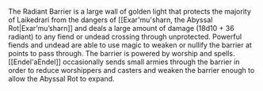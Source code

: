 The Radiant Barrier is a large wall of golden light that protects the majority of Laikedrari from the dangers of [[Exar'mu'sharn, the Abyssal Rot|Exar’mu’sharn]] and deals a large amount of damage (18d10 + 36 radiant) to any fiend or undead crossing through unprotected. Powerful fiends and undead are able to use magic to weaken or nullify the barrier at points to pass through. The barrier is powered by worship and spells. [[Endel'aEndel]] occasionally sends small armies through the barrier in order to reduce worshippers and casters and weaken the barrier enough to allow the Abyssal Rot to expand.
